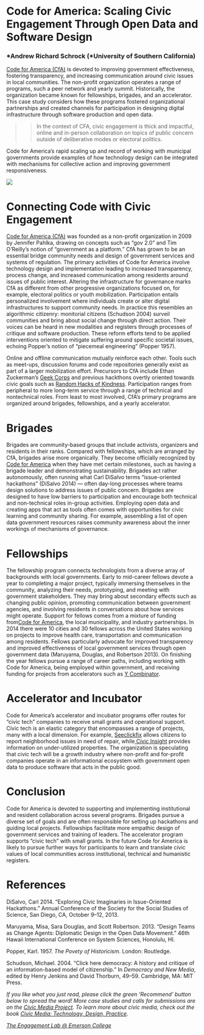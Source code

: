 # Code for America: Scaling Civic Engagement Through Open Data and Software Design

### *Andrew Richard Schrock (*University of Southern California)

[Code for America (CfA)](http://www.codeforamerica.org/) is devoted to improving government effectiveness, fostering transparency, and increasing communication around civic issues in local communities. The non-profit organization operates a range of programs, such a peer network and yearly summit. Historically, the organization became known for fellowships, brigades, and an accelerator. This case study considers how these programs fostered organizational partnerships and created channels for participation in designing digital infrastructure through software production and open data.

> > In the context of CFA, civic engagement is thick and impactful, online and in-person collaboration on topics of public concern outside of deliberative modes or electoral politics.

Code for America’s rapid scaling up and record of working with municipal governments provide examples of how technology design can be integrated with mechanisms for collective action and improving government responsiveness.

![](https://res.cloudinary.com/engagement-lab-home/image/upload/v1/homepage-2.0/news/medium/0_TeP4ioiBSbvr41vX.png)

# Connecting Code with Civic Engagement

[Code for America (CfA)](http://www.codeforamerica.org/) was founded as a non-profit organization in 2009 by Jennifer Pahlka, drawing on concepts such as “gov 2.0” and Tim O’Reilly’s notion of “government as a platform.” CfA has grown to be an essential bridge community needs and design of government services and systems of regulation. The primary activities of Code for America involve technology design and implementation leading to increased transparency, process change, and increased communication among residents around issues of public interest. Altering the infrastructure for governance marks CfA as different from other progressive organizations focused on, for example, electoral politics or youth mobilization. Participation entails personalized involvement where individuals create or alter digital infrastructures to support community needs. In practice this resembles an algorithmic citizenry: monitorial citizens (Schudson 2004) surveil communities and bring about social change through direct action. Their voices can be heard in new modalities and registers through processes of critique and software production. These reform efforts tend to be applied interventions oriented to mitigate suffering around specific societal issues, echoing Popper’s notion of “piecemeal engineering” (Popper 1957).

Online and offline communication mutually reinforce each other. Tools such as meet-ups, discussion forums and code repositories generally exist as part of a larger mobilization effort. Precursors to CfA include Ethan Zuckerman’s [Geek Corps](http://en.wikipedia.org/wiki/Geekcorps) and previous hackthons overtly oriented towards civic goals such as [Random Hacks of Kindness](https://twitter.com/randomhacks). Participation ranges from peripheral to more long-term service through a range of technical and nontechnical roles. From least to most involved, CfA’s primary programs are organized around brigades, fellowships, and a yearly accelerator.

# Brigades

Brigades are community-based groups that include activists, organizers and residents in their ranks. Compared with fellowships, which are arranged by CfA, brigades arise more organically. They become officially recognized by [Code for America](http://www.codeforamerica.org/) when they have met certain milestones, such as having a brigade leader and demonstrating sustainability. Brigades act rather autonomously, often running what Carl DiSalvo terms “issue-oriented hackathons” (DiSalvo 2014) — often day-long processes where teams design solutions to address issues of public concern. Brigades are designed to have low barriers to participation and encourage both technical and non-technical roles in-group activities. Employing open data and creating apps that act as tools often comes with opportunities for civic learning and community sharing. For example, assembling a list of open data government resources raises community awareness about the inner workings of mechanisms of governance.

# Fellowships

The fellowship program connects technologists from a diverse array of backgrounds with local governments. Early to mid-career fellows devote a year to completing a major project, typically immersing themselves in the community, analyzing their needs, prototyping, and meeting with government stakeholders. They may bring about secondary effects such as changing public opinion, promoting communication between government agencies, and involving residents in conversations about how services might operate. Support for fellows comes from a mixture of funding from[Code for America](http://www.codeforamerica.org/), the local municipality, and industry partnerships. In 2014 there were 10 cities and 30 fellows across the United States working on projects to improve health care, transportation and communication among residents. Fellows particularly advocate for improved transparency and improved effectiveness of local government services through open government data (Maruyama, Douglas, and Robertson 2013). On finishing the year fellows pursue a range of career paths, including working with Code for America, being employed within government, and receiving funding for projects from accelerators such as [Y Combinator](https://www.ycombinator.com/).

# Accelerator and Incubator

Code for America’s accelerator and incubator programs offer routes for “civic tech” companies to receive small grants and operational support. Civic tech is an elastic category that encompasses a range of projects, many with a local dimension. For example, [Seeclickfix](http://en.seeclickfix.com/) allows citizens to report neighborhood issues in need of repair, while[ Civic Insight](http://civicinsight.com/) provides information on under-utilized properties. The organization is speculating that civic tech will be a growth industry where non-profit and for-profit companies operate in an informational ecosystem with government open data to produce software that acts in the public good.

# Conclusion

Code for America is devoted to supporting and implementing institutional and resident collaboration across several programs. Brigades pursue a diverse set of goals and are often responsible for setting up hackathons and guiding local projects. Fellowships facilitate more empathic design of government services and training of leaders. The accelerator program supports “civic tech” with small grants. In the future Code for America is likely to pursue further ways for participants to learn and translate civic values of local communities across institutional, technical and humanistic registers.

# References

DiSalvo, Carl 2014. “Exploring Civic Imaginaries in Issue-Oriented Hackathons.” Annual Conference of the Society for the Social Studies of Science, San Diego, CA, October 9–12, 2013.

Maruyama, Misa, Sara Douglas, and Scott Robertson. 2013. “Design Teams as Change Agents: Diplomatic Design in the Open Data Movement.” 46th Hawaii International Conference on System Sciences, Honolulu, HI.

Popper, Karl. 1957. _The Povety of Historicism_. London: Routledge.

Schudson, Michael. 2004. “Click here democracy: A history and critique of an information-based model of citizenship.” In _Democracy and New Media_, edited by Henry Jenkins and David Thorburn, 49–59. Cambridge, MA: MIT Press.

_If you like what you just read, please click the green ‘Recommend’ button below to spread the word! More case studies and calls for submissions are on the [Civic Media Project](http://www.civicmediaproject.com). To learn more about civic media, check out the book [Civic Media: Technology, Design, Practice](https://mitpress.mit.edu/books/civic-media)._

[_The Engagement Lab @ Emerson College_](http://elab.emerson.edu)
